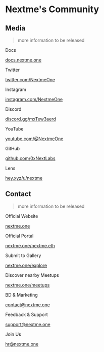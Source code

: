 # Nextme's Community

## Media

> more information to be released

Docs

[docs.nextme.one](//docs.nextme.one)

Twitter

[twitter.com/NextmeOne](//twitter.com/NextmeOne)

Instagram

[instagram.com/NextmeOne](//instagram.com/NextmeOne)

Discord

[discord.gg/mxTew3aerd](//discord.gg/mxTew3aerd)

YouTube

[youtube.com/@NextmeOne](//youtube.com/@NextmeOne)

GitHub

[github.com/0xNextLabs](//github.com/0xNextLabs)

Lens

[hey.xyz/u/nextme](//hey.xyz/u/nextme)

## Contact

> more information to be released

Official Website

[nextme.one](//nextme.one)

Official Portal

[nextme.one/nextme.eth](//nextme.one/nextme.eth)

Submit to Gallery

[nextme.one/explore](//nextme.one/explore)

Discover nearby Meetups

[nextme.one/meetups](//nextme.one/meetups)

BD & Marketing

[contact@nextme.one](mailto:contact@nextme.one)

Feedback & Support

[support@nextme.one](mailto:support@nextme.one)

Join Us

[hr@nextme.one](mailto:hr@nextme.one)
